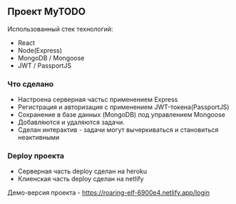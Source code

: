 ## Проект MyTODO
Использованный стек технологий:

- React
- Node(Express)
- MongoDB / Mongoose
- JWT / PassportJS

### Что сделано
- Настроена серверная частьс применением Express
- Регистрация и авторизация с применением JWT-токена(PassportJS)
- Сохранение в базе данных (MongoDB) под управлением Mongoose
- Добавляются и удаляются задачи.
- Сделан интерактив - задачи могут вычеркиваться и становиться неактивными

### Deploy проекта
- Серверная часть deploy сделан на heroku
- Клиенская часть deploy сделан на netlify

Демо-версия проекта - https://roaring-elf-6900e4.netlify.app/login

